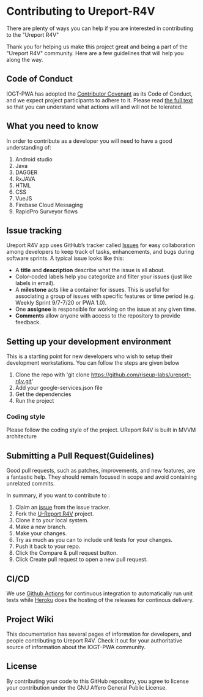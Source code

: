 # Contributing to Ureport-R4V


There are plenty of ways you can help if you are interested in contributing to the "Ureport R4V"  

Thank you for helping us make this project great and being a part of the "Ureport R4V" community. Here are a few guidelines that will help you along the way.

## Code of Conduct

IOGT-PWA has adopted the [Contributor Covenant](https://www.contributor-covenant.org/) as its Code of Conduct, and we expect project participants to adhere to it.
Please read [the full text](/CODE_OF_CONDUCT.md) so that you can understand what actions will and will not be tolerated.

## What you need to know

In order to contribute as a developer you will need to have a good understanding of:

1. Android studio
2. Java
3. DAGGER
4. RxJAVA
5. HTML
6. CSS
7. VueJS
8. Firebase Cloud Messaging
9. RapidPro Surveyor flows

## Issue tracking

Ureport R4V app uses GitHub’s tracker called [Issues](https://github.com/riseup-labs/ureport-r4v/issues) for easy collaboration among developers to keep track of tasks, enhancements, and bugs during software sprints. A typical issue looks like this:
* A **title** and **description** describe what the issue is all about.
* Color-coded labels help you categorize and filter your issues (just like labels in email).
* A **milestone** acts like a container for issues. This is useful for associating a group of issues with specific features or time period (e.g. Weekly Sprint 9/7-7/20 or PWA 1.0). 
* One **assignee** is responsible for working on the issue at any given time.
* **Comments** allow anyone with access to the repository to provide feedback.

## Setting up your development environment
This is a starting point for new developers who wish to setup their development workstations. You can follow the steps are given below

1. Clone the repo with 'git clone https://github.com/riseup-labs/ureport-r4v.git'
2. Add your google-services.json file
3. Get the dependencies
4. Run the project

### Coding style

Please follow the coding style of the project.
UReport R4V is built in MVVM architecture

## Submitting a Pull Request(Guidelines)

Good pull requests, such as patches, improvements, and new features, are a fantastic help. They should remain focused in scope and avoid containing unrelated commits.

In summary, if you want to contribute to :
1. Claim an [issue](https://github.com/riseup-labs/ureport-r4v/issues) from the issue tracker.
2. Fork the [U-Report R4V](https://github.com/riseup-labs/ureport-r4v.git) project.
3. Clone it to your local system.
4. Make a new branch.
5. Make your changes.
6. Try as much as you can to include unit tests for your changes. 
7. Push it back to your repo.
8. Click the Compare & pull request button.
9. Click Create pull request to open a new pull request.



## CI/CD
We use [Github Actions](https://github.com/features/actions) for continuous integration to automatically run unit tests while [Heroku](https://www.heroku.com/) does the hosting of the releases for continous delivery.

## Project Wiki
This documentation has several pages of information for developers, and people contributing to Ureport R4V. Check it out for your authoritative source of information about the IOGT-PWA community.

## License

By contributing your code to this GitHub repository, you agree to license your contribution under the GNU Affero General Public License.


